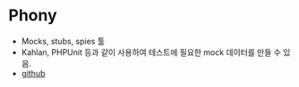 # Phony

* Mocks, stubs, spies 툴
* Kahlan, PHPUnit 등과 같이 사용하여 테스트에 필요한 mock 데이터를 만들 수 있음.
* [github](https://github.com/eloquent/phony)

